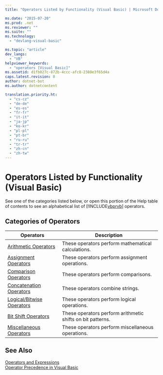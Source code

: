 ```yaml
---
title: "Operators Listed by Functionality (Visual Basic) | Microsoft Docs"

ms.date: "2015-07-20"
ms.prod: .net
ms.reviewer: ""
ms.suite: ""
ms.technology: 
  - "devlang-visual-basic"

ms.topic: "article"
dev_langs: 
  - "VB"
helpviewer_keywords: 
  - "operators [Visual Basic]"
ms.assetid: d1fb027c-872b-4ccc-afc8-2380e3f65d4a
caps.latest.revision: 8
author: dotnet-bot
ms.author: dotnetcontent

translation.priority.ht: 
  - "cs-cz"
  - "de-de"
  - "es-es"
  - "fr-fr"
  - "it-it"
  - "ja-jp"
  - "ko-kr"
  - "pl-pl"
  - "pt-br"
  - "ru-ru"
  - "tr-tr"
  - "zh-cn"
  - "zh-tw"
---
```

# Operators Listed by Functionality (Visual Basic)
See one of the categories listed below, or open this portion of the Help table of contents to see an alphabetical list of [!INCLUDE[vbprvb](~/includes/vbprvb-md.md)] operators.  
  
## Categories of Operators  
  
|Operators|Description|  
|---------------|-----------------|  
|[Arithmetic Operators](../../../visual-basic/language-reference/operators/arithmetic-operators.md)|These operators perform mathematical calculations.|  
|[Assignment Operators](../../../visual-basic/language-reference/operators/assignment-operators.md)|These operators perform assignment operations.|  
|[Comparison Operators](../../../visual-basic/language-reference/operators/comparison-operators.md)|These operators perform comparisons.|  
|[Concatenation Operators](../../../visual-basic/language-reference/operators/concatenation-operators.md)|These operators combine strings.|  
|[Logical/Bitwise Operators](../../../visual-basic/language-reference/operators/logical-bitwise-operators.md)|These operators perform logical operations.|  
|[Bit Shift Operators](../../../visual-basic/language-reference/operators/bit-shift-operators.md)|These operators perform arithmetic shifts on bit patterns.|  
|[Miscellaneous Operators](../../../visual-basic/language-reference/operators/miscellaneous-operators.md)|These operators perform miscellaneous operations.|  
  
## See Also  
 [Operators and Expressions](../../../visual-basic/programming-guide/language-features/operators-and-expressions/index.md)   
 [Operator Precedence in Visual Basic](../../../visual-basic/language-reference/operators/operator-precedence.md)